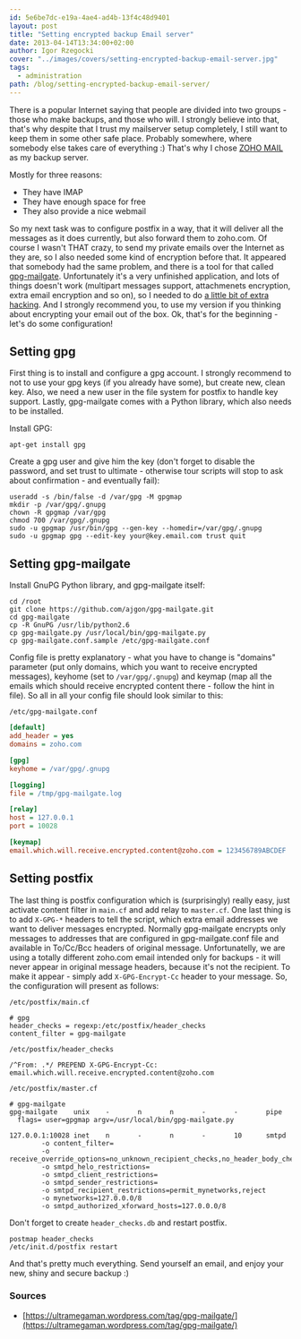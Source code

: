 ```yaml
---
id: 5e6be7dc-e19a-4ae4-ad4b-13f4c48d9401
layout: post
title: "Setting encrypted backup Email server"
date: 2013-04-14T13:34:00+02:00
author: Igor Rzegocki
cover: "../images/covers/setting-encrypted-backup-email-server.jpg"
tags:
  - administration
path: /blog/setting-encrypted-backup-email-server/
---
```


There is a popular Internet saying that people are divided into two groups -
those who make backups, and those who will. I strongly believe into that,
that's why despite that I trust my mailserver setup completely, I still want to
keep them in some other safe place. Probably somewhere, where somebody else
takes care of everything :) That's why I chose
[ZOHO MAIL](https://mail.zoho.com/) as my backup server.

<!--more-->

Mostly for three reasons:

* They have IMAP
* They have enough space for free
* They also provide a nice webmail

So my next task was to configure postfix in a way, that it will deliver all the
messages as it does currently, but also forward them to zoho.com. Of course I
wasn't THAT crazy, to send my private emails over the Internet as they are, so
I also needed some kind of encryption before that. It appeared that somebody
had the same problem, and there is a tool for that called
[gpg-mailgate](https://code.google.com/archive/p/gpg-mailgate/). Unfortunately it's a
very unfinished application, and lots of things doesn't work (multipart
messages support, attachmenets encryption, extra email encryption and so on),
so I needed to do
[a little bit of extra hacking](https://github.com/ajgon/gpg-mailgate). And I
strongly recommend you, to use my version if you thinking about encrypting your
email out of the box. Ok, that's for the beginning - let's do some
configuration!

## Setting gpg

First thing is to install and configure a gpg account. I strongly recommend to
not to use your gpg keys (if you already have some), but create new, clean key.
Also, we need a new user in the file system for postfix to handle key support.
Lastly, gpg-mailgate comes with a Python library, which also needs to be
installed.

Install GPG:

```bash{promptUser: root}
apt-get install gpg
```

Create a gpg user and give him the key (don't forget to disable the password,
and set trust to ultimate - otherwise tour scripts will stop to ask about
confirmation - and eventually fail):

```bash{promptUser: root}
useradd -s /bin/false -d /var/gpg -M gpgmap
mkdir -p /var/gpg/.gnupg
chown -R gpgmap /var/gpg
chmod 700 /var/gpg/.gnupg
sudo -u gpgmap /usr/bin/gpg --gen-key --homedir=/var/gpg/.gnupg
sudo -u gpgmap gpg --edit-key your@key.email.com trust quit
```

## Setting gpg-mailgate

Install GnuPG Python library, and gpg-mailgate itself:

```bash{promptUser: root}
cd /root
git clone https://github.com/ajgon/gpg-mailgate.git
cd gpg-mailgate
cp -R GnuPG /usr/lib/python2.6
cp gpg-mailgate.py /usr/local/bin/gpg-mailgate.py
cp gpg-mailgate.conf.sample /etc/gpg-mailgate.conf
```

Config file is pretty explanatory - what you have to change is "domains"
parameter (put only domains, which you want to receive encrypted messages),
keyhome (set to `/var/gpg/.gnupg`) and keymap (map all the emails which should
receive encrypted content there - follow the hint in file). So all in all your
config file should look similar to this:

`/etc/gpg-mailgate.conf`
```ini
[default]
add_header = yes
domains = zoho.com

[gpg]
keyhome = /var/gpg/.gnupg

[logging]
file = /tmp/gpg-mailgate.log

[relay]
host = 127.0.0.1
port = 10028

[keymap]
email.which.will.receive.encrypted.content@zoho.com = 123456789ABCDEF
```

## Setting postfix

The last thing is postfix configuration which is (surprisingly) really easy,
just activate content filter in `main.cf` and add relay to `master.cf`. One
last thing is to add `X-GPG-*` headers to tell the script, which extra email
addresses we want to deliver messages encrypted. Normally gpg-mailgate encrypts
only messages to addresses that are configured in gpg-mailgate.conf file and
available in To/Cc/Bcc headers of original message. Unfortunatelly, we are
using a totally different zoho.com email intended only for backups - it will
never appear in original message headers, because it's not the recipient. To
make it appear - simply add `X-GPG-Encrypt-Cc` header to your message. So, the
configuration will present as follows:

`/etc/postfix/main.cf`
```none
# gpg
header_checks = regexp:/etc/postfix/header_checks
content_filter = gpg-mailgate
```

`/etc/postfix/header_checks`
```none
/^From: .*/ PREPEND X-GPG-Encrypt-Cc: email.which.will.receive.encrypted.content@zoho.com
```

`/etc/postfix/master.cf`
```none
# gpg-mailgate
gpg-mailgate    unix    -       n       n       -       -       pipe
  flags= user=gpgmap argv=/usr/local/bin/gpg-mailgate.py

127.0.0.1:10028 inet    n       -       n       -       10      smtpd
        -o content_filter=
        -o receive_override_options=no_unknown_recipient_checks,no_header_body_checks
        -o smtpd_helo_restrictions=
        -o smtpd_client_restrictions=
        -o smtpd_sender_restrictions=
        -o smtpd_recipient_restrictions=permit_mynetworks,reject
        -o mynetworks=127.0.0.0/8
        -o smtpd_authorized_xforward_hosts=127.0.0.0/8
```

Don't forget to create `header_checks.db` and restart postfix.

```bash{promptUser: root}
postmap header_checks
/etc/init.d/postfix restart
```

And that's pretty much everything. Send yourself an email, and enjoy your new,
shiny and secure backup :)

### Sources

* [https://ultramegaman.wordpress.com/tag/gpg-mailgate/](https://ultramegaman.wordpress.com/tag/gpg-mailgate/)
